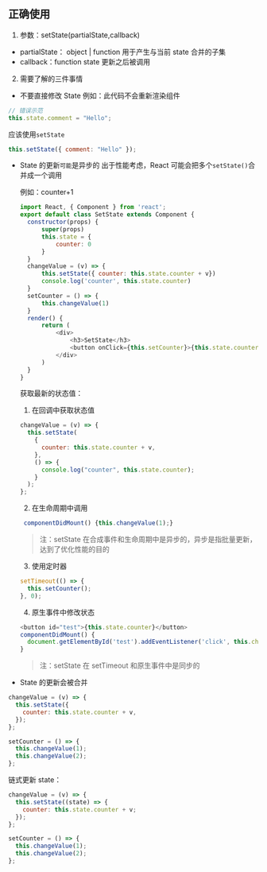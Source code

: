 ## 正确使用

1. 参数：setState(partialState,callback)

- partialState： object | function
  用于产生与当前 state 合并的子集
- callback：function
  state 更新之后被调用

2. 需要了解的三件事情

- 不要直接修改 State
  例如：此代码不会重新渲染组件

```javascript
// 错误示范
this.state.comment = "Hello";
```

应该使用`setState`

```javascript
this.setState({ comment: "Hello" });
```

- State 的更新`可能`是异步的
  出于性能考虑，React 可能会把多个`setState()`合并成一个调用

  例如：counter+1

  ```JavaScript
  import React, { Component } from 'react';
  export default class SetState extends Component {
  	constructor(props) {
  		super(props)
  		this.state = {
  			counter: 0
  		}
  	}
  	changeValue = (v) => {
  		this.setState({ counter: this.state.counter + v})
  		console.log('counter', this.state.counter)
  	}
  	setCounter = () => {
  		this.changeValue(1)
  	}
  	render() {
  		return (
  			<div>
  				<h3>SetState</h3>
  				<button onClick={this.setCounter}>{this.state.counter}</button>
  			</div>
  		)
  	}
  }
  ```

  获取最新的状态值：

  1.  在回调中获取状态值

  ```javascript
  changeValue = (v) => {
    this.setState(
      {
        counter: this.state.counter + v,
      },
      () => {
        console.log("counter", this.state.counter);
      }
    );
  };
  ```

  2.  在生命周期中调用

  ```javascript
   componentDidMount() {this.changeValue(1);}
  ```

  > 注：setState 在合成事件和生命周期中是异步的，异步是指批量更新，达到了优化性能的目的

  3. 使用定时器

  ```javascript
  setTimeout(() => {
    this.setCounter();
  }, 0);
  ```

  4.  原生事件中修改状态

  ```javascript
  <button id="test">{this.state.counter}</button>
  componentDidMount() {
  	document.getElementById('test').addEventListener('click', this.changValue, false)
  }
  ```

  > 注：setState 在 setTimeout 和原生事件中是同步的

- State 的更新会被合并

```javascript
changeValue = (v) => {
  this.setState({
    counter: this.state.counter + v,
  });
};

setCounter = () => {
  this.changeValue(1);
  this.changeValue(2);
};
```

链式更新 state：

```javascript
changeValue = (v) => {
  this.setState((state) => {
    counter: this.state.counter + v;
  });
};

setCounter = () => {
  this.changeValue(1);
  this.changeValue(2);
};
```
